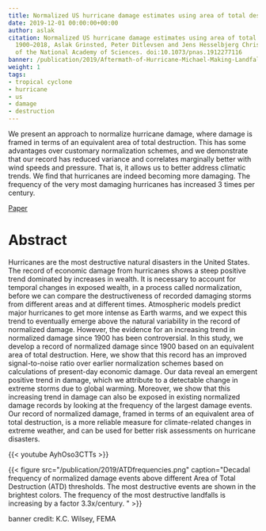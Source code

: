 ```yaml
---
title: Normalized US hurricane damage estimates using area of total destruction, 1900−2018
date: 2019-12-01 00:00:00+00:00
author: aslak
citation: Normalized US hurricane damage estimates using area of total destruction,
  1900−2018, Aslak Grinsted, Peter Ditlevsen and Jens Hesselbjerg Christensen, Proceedings
  of the National Academy of Sciences. doi:10.1073/pnas.1912277116
banner: /publication/2019/Aftermath-of-Hurricane-Michael-Making-Landfall.jpg
weight: 1
tags:
- tropical cyclone
- hurricane
- us
- damage
- destruction
---
```


We present an approach to normalize hurricane damage, where damage is framed in terms of an equivalent area of total destruction. This has some advantages over customary normalization schemes, and we demonstrate that our record has reduced variance and correlates marginally better with wind speeds and pressure. That is, it allows us to better address climatic trends. We find that hurricanes are indeed becoming more damaging. The frequency of the very most damaging hurricanes has increased 3 times per century.

<!--more-->
[Paper](https://doi.org/10.1073/pnas.1912277116)

# Abstract
Hurricanes are the most destructive natural disasters in the United States. The record of economic damage from hurricanes shows a steep positive trend dominated by increases in wealth. It is necessary to account for temporal changes in exposed wealth, in a process called normalization, before we can compare the destructiveness of recorded damaging storms from different areas and at different times. Atmospheric models predict major hurricanes to get more intense as Earth warms, and we expect this trend to eventually emerge above the natural variability in the record of normalized damage. However, the evidence for an increasing trend in normalized damage since 1900 has been controversial. In this study, we develop a record of normalized damage since 1900 based on an equivalent area of total destruction. Here, we show that this record has an improved signal-to-noise ratio over earlier normalization schemes based on calculations of present-day economic damage. Our data reveal an emergent positive trend in damage, which we attribute to a detectable change in extreme storms due to global warming. Moreover, we show that this increasing trend in damage can also be exposed in existing normalized damage records by looking at the frequency of the largest damage events. Our record of normalized damage, framed in terms of an equivalent area of total destruction, is a more reliable measure for climate-related changes in extreme weather, and can be used for better risk assessments on hurricane disasters.

{{< youtube AyhOso3CTTs >}}

{{< figure src="/publication/2019/ATDfrequencies.png" caption="Decadal frequency of normalized damage events above different Area of Total Destruction (ATD) thresholds. The most destructive events are shown in the brightest colors. The frequency of the most destructive landfalls is increasing by a factor 3.3x/century. " >}}




banner credit: K.C. Wilsey, FEMA